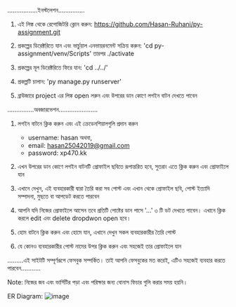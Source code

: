 .................ইনস্টলেশন...............
1. এই লিঙ্ক থেকে রেপোজিটরি ক্লোন করুন: https://github.com/Hasan-Ruhani/py-assignment.git

2. প্রকল্পের ডিরেক্টরিতে যান এবং ভার্চুয়াল এনভায়রনমেন্ট সক্রিয় করুন: 'cd py-assignment/venv/Scripts' তারপর ./activate

3. প্রকল্পের মূল ডিরেক্টরিতে ফিরে যান: 'cd ../../'

4. প্রকল্পটি চালান: 'py manage.py runserver'

5. ব্রাউজারে  project এর  লিঙ্ক open লরুন এবং উপরের ডান কোণে লগইন বাটন দেখতে পাবেন

...............অবজারভেশন......................

1. লগইন বাটনে ক্লিক করুন এবং এই ক্রেডেনশিয়ালগুলি প্রদান করুন
	- username: hasan অথবা,
	- email: hasan25042019@gmail.com
	- password: xp470.kk

2. এখন উপরের ডান কোণে লগইন বাটনটি প্রোফাইল ছবিতে রূপান্তরিত হবে, সুতরাং এতে ক্লিক করুন এবং প্রোফাইলে যান

3. এখানে দেখুন, এই ব্যবহারকারী দ্বারা তৈরি করা সব পোস্ট এবং এখান থেকে প্রোফাইল ছবি, পোস্ট ইত্যাদি সম্পাদনা, মুছতে বা আপডেট করতে পারবেন

4. আপনি যদি নিজের প্রোফাইলে আসেন তবে প্রতিটি পোষ্টের ডান পাসে '...' ৩ টি ডট দেখতে পাবেন। এখানে ক্লিক করলে edit এবং delete dropdwon open হবে।

4. হোম বাটনে ক্লিক করুন এবং হোমে যান, এখানে দেখুন সকল ব্যবহারকারীর তৈরি পোস্ট

5. যে কোনও ব্যবহারকারীর পোস্ট নামের উপর ক্লিক করুন এবং সহজেই তার প্রোফাইলে যান

.........এই সাইটটি সম্পূর্ণরূপে ফেসবুক সম্পর্কিত। তাই আপনি ফেসবুকের মত করেই, এটিও সহজেই ব্যবহার করতে পারবেন...........

Note: নিজের জব এবং ভার্সিটির পড়া এবং পরিক্ষার জন্য বোনাস ফিচার গুলি করার সময় হয়নি। 


ER Diagram: ![image](https://github.com/user-attachments/assets/fbeb43d8-a881-4680-89f5-8a1671c186ce)



